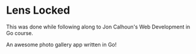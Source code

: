 # Lens Locked
This was done while following along to Jon Calhoun's Web Development in Go course.

An awesome photo gallery app written in Go!